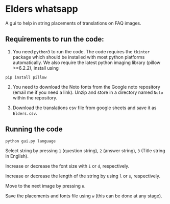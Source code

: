 # Elders whatsapp

A gui to help in string placements of translations on FAQ images.

## Requirements to run the code:

1. You need `python3` to run the code. The code requires the `tkinter` package which should be installed with most python platforms automatically. We also require the latest python imaging library (pillow >=6.2.2), install using 

```
pip install pillow
```

2. You need to download the Noto fonts from the Google noto repository (email me
if you need a link). Unzip and store in a directory named `Noto` within the
repository.

3. Download the translations csv file from google sheets and save it as `Elders.csv`.


## Running the code

```
python gui.py language
```

Select string by pressing `1` (question string), `2` (answer string), `3` (Title string in English).

Increase or decrease the font size with `i` or `d`, respectively.

Increase or decrease the length of the string by using `l` or `s`, respectively.

Move to the next image by pressing `n`.

Save the placements and fonts file using `w` (this can be done at any stage).

